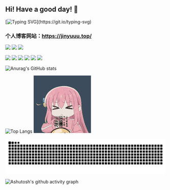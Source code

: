 ## Hi! Have a good day! 👋

[![Typing SVG](https://readme-typing-svg.demolab.com?font=Fira+Code&pause=1000&color=33F7DF&width=435&lines=Here+is+JinYu!;Programming+is+lifffffe!!!)](https://git.io/typing-svg)

### 个人博客网站：https://jinyuuu.top/

<img src="https://img.shields.io/badge/-Java-orange?style=plastic&label=main&labelColor=gray" /> <img src="https://img.shields.io/badge/-Python-232ccd?style=plastic&label=main&labelColor=gray" /> <img src="https://img.shields.io/badge/-Rust-f1524a?style=plastic&label=main&labelColor=gray" />

<img src="https://img.shields.io/badge/-HTML5-E34F26?style=plastic&logo=html5&logoColor=white" /> <img src="https://img.shields.io/badge/-CSS3-1572B6?style=plastic&logo=css3" /> <img src="https://img.shields.io/badge/-JavaScript-oringe?style=plastic&logo=javascript" /> <img src="https://img.shields.io/badge/-TypeScript-6d57ed?style=plastic" /> <img src="https://img.shields.io/badge/-Shell-3975ba?style=plastic" /> <img src="https://img.shields.io/badge/-C++-69a05f?style=plastic" />

![Anurag's GitHub stats](https://github-readme-stats.vercel.app/api?username=Torchman005&show_icons=true&hide_title=true&text_color=4fa0dd&icon_color=27a2c1&bg_color=DEG,87cae1,aedbeb,7dc5de,d1ebf4,73c1dc)
<!-- Github统计卡片 -->
<!-- [![Readme Card](https://github-readme-stats.vercel.app/api/pin/?username=Torchman005&repo=github-readme-stats)](https://github.com/Torchman005/github-readme-stats) <!-- 允许仓库置顶超过6个 -->
![Top Langs](https://github-readme-stats.vercel.app/api/top-langs/?username=Torchman005&show_icons=true&hide_title=true&text_color=4fa0dd&icon_color=27a2c1&bg_color=DEG,87cae1,aedbeb,7dc5de,d1ebf4,73c1dc)  <!-- 使用语言统计 -->    ![gif](https://github.com/Torchman005/Torchman005/blob/main/profile.gif)


<picture>
  <source media="(prefers-color-scheme: dark)" srcset="https://raw.githubusercontent.com/Torchman005/Torchman005/output/github-contribution-grid-snake-dark.svg">
  <source media="(prefers-color-scheme: light)" srcset="https://raw.githubusercontent.com/Torchman005/Torchman005/output/github-contribution-grid-snake.svg">
  <img alt="github contribution grid snake animation" src="https://raw.githubusercontent.com/Torchman005/Torchman005/output/github-contribution-grid-snake.svg">
</picture>


![Ashutosh's github activity graph](https://github-readme-activity-graph.vercel.app/graph?username=Torchman005&theme=react)












<!--
**Torchman005/Torchman005** is a ✨ _special_ ✨ repository because its `README.md` (this file) appears on your GitHub profile.

Here are some ideas to get you started:

- 🔭 I’m currently working on ...
- 🌱 I’m currently learning ...
- 👯 I’m looking to collaborate on ...
- 🤔 I’m looking for help with ...
- 💬 Ask me about ...
- 📫 How to reach me: ...
- 😄 Pronouns: ...
- ⚡ Fun fact: ...
-->

